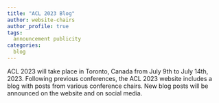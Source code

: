 ```yaml
---
title: "ACL 2023 Blog"
author: website-chairs
author_profile: true
tags:
  announcement publicity
categories:
  blog
---
```

ACL 2023 will take place in Toronto, Canada from July 9th to July 14th, 2023.
Following previous conferences, the ACL 2023 website includes a blog with posts from various conference chairs.
New blog posts will be announced on the website and on social media.

